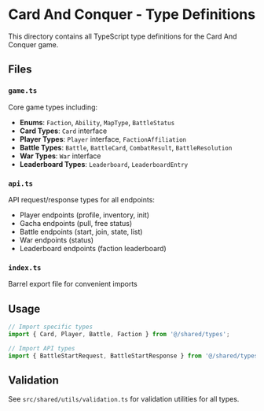 # Card And Conquer - Type Definitions

This directory contains all TypeScript type definitions for the Card And Conquer game.

## Files

### `game.ts`

Core game types including:

- **Enums**: `Faction`, `Ability`, `MapType`, `BattleStatus`
- **Card Types**: `Card` interface
- **Player Types**: `Player` interface, `FactionAffiliation`
- **Battle Types**: `Battle`, `BattleCard`, `CombatResult`, `BattleResolution`
- **War Types**: `War` interface
- **Leaderboard Types**: `Leaderboard`, `LeaderboardEntry`

### `api.ts`

API request/response types for all endpoints:

- Player endpoints (profile, inventory, init)
- Gacha endpoints (pull, free status)
- Battle endpoints (start, join, state, list)
- War endpoints (status)
- Leaderboard endpoints (faction leaderboard)

### `index.ts`

Barrel export file for convenient imports

## Usage

```typescript
// Import specific types
import { Card, Player, Battle, Faction } from '@/shared/types';

// Import API types
import { BattleStartRequest, BattleStartResponse } from '@/shared/types';
```

## Validation

See `src/shared/utils/validation.ts` for validation utilities for all types.
